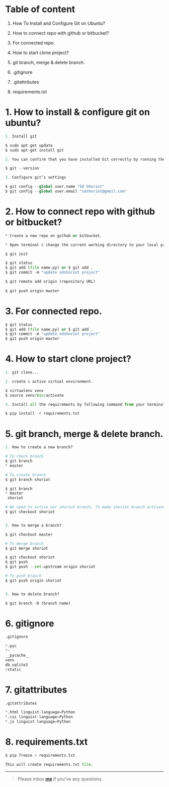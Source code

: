 # Table of content

1. How To Install and Configure Git on Ubuntu? 
2. How to connect repo with github or bitbucket?
3. For connected repo.
4. How to start clone project?
5. git branch, merge & delete branch.

6. .gitignore
7. .gitattributes
8. requirements.txt


# 1. How to install & configure git on ubuntu? 
```python
1. Install git

$ sudo apt-get update
$ sudo apt-get install git

2. You can confirm that you have installed Git correctly by running the following command:

$ git --version

3. Configure git’s settings

$ git config --global user.name "SD Shoriot"
$ git config --global user.email "sdshoriot@gmail.com"
```

# 2. How to connect repo with github or bitbucket?
```python
* Create a new repo on github or bitbucket.

* Open terminal & change the current working directory to your local project.

$ git init

$ git status
$ git add (file name.py) or $ git add .
$ git commit -m "update sdshoriot project"

$ git remote add origin (repository URL)
 
$ git push origin master
```

# 3. For connected repo.
```python
$ git status
$ git add (file name.py) or $ git add .
$ git commit -m "update sdshoriot project"
$ git push origin master
```

# 4. How to start clone project?
```python
1. git clone...

2. create & active virtual environment.

$ virtualenv venv
$ source venv/bin/activate

3. Install all the requirements by following command from your terminal:

$ pip install -r requirements.txt
```

# 5. git branch, merge & delete branch.
```python
1. How to create a new branch?

# To check branch
$ git branch
* master

# To create branch
$ git branch shoriot

$ git branch 
* master
 shoriot

# We need to active our shoriot branch, To make shoriot branch activate
$ git checkout shoriot


2. How to merge a branch?

$ git checkout master 

# To merge branch
$ git merge shoriot

$ git checkout shoriot
$ git push 
$ git push --set-upstream origin shoriot

# To push branch
$ git push origin shoriot


3. How to delete branch?

$ git branch -D (branch name) 
```

# 6. gitignore
```python
.gitignore

*.pyc
*~
__pycache__
venv
db.sqlite3
/static
```

# 7. gitattributes
```python
.gitattributes

*.html linguist-language=Python
*.css linguist-language=Python
*.js linguist-language=Python
```

# 8. requirements.txt
```python
$ pip freeze > requirements.txt

This will create requirements.txt file.
```

---

> Please inbox **[me](https://www.facebook.com/shoriot)** if you've any questions.